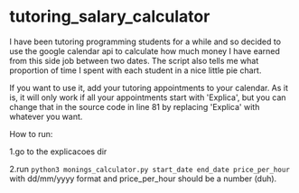 # tutoring_salary_calculator

I have been tutoring programming students for a while and so decided to use the google calendar api to calculate how much money I have earned from this side job between two dates. The script also tells me what proportion of time I spent with each student in a nice little pie chart. 


If you want to use it, add your tutoring appointments to your calendar. As it is, it will only work if all your appointments start with 'Explica', but you can change that in the source code in line 81 by replacing 'Explica' with whatever you want.


How to run:


1.go to the explicacoes dir


2.run ```python3 monings_calculator.py start_date end_date price_per_hour``` with dd/mm/yyyy format and price_per_hour should be a number (duh).
